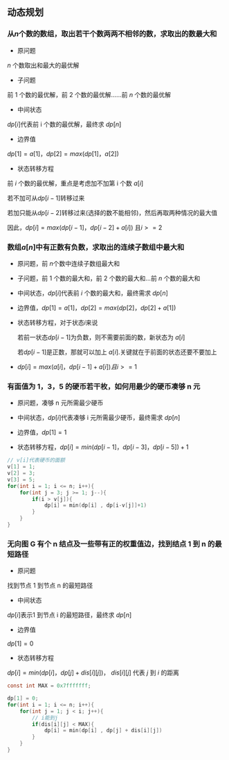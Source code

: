 <!--
 * @Description: 
 * @Version: 1.0
 * @Author: DaLao
 * @Email: dalao_li@163.com
 * @Date: 2021-10-06 13:11:32
 * @LastEditors: dalao
 * @LastEditTime: 2022-04-05 13:42:12
-->

## 动态规划


### 从$n$个数的数组，取出若干个数两两不相邻的数，求取出的数最大和


- 原问题

$n$ 个数取出和最大的最优解


- 子问题

前 $1$ 个数的最优解，前 $2$ 个数的最优解......前 $n$ 个数的最优解


- 中间状态

$dp[i]$代表前 i 个数的最优解，最终求 $dp[n]$


- 边界值

$dp[1] = a[1] ，dp[2] = max(dp[1]，a[2])$


- 状态转移方程

前 $i$ 个数的最优解，重点是考虑加不加第 i 个数 $a[i]$

若不加可从$dp[i-1]$转移过来

若加只能从$dp[i-2]$转移过来(选择的数不能相邻)，然后再取两种情况的最大值

因此，$dp[i] = max( dp[i-1]， dp[i-2]+a[i])$ 且$i>=2$



### 数组$a[n]$中有正数有负数，求取出的连续子数组中最大和


- 原问题，前 $n$个数中连续子数组最大和


- 子问题，前 $1$ 个数的最大和，前 $2$ 个数的最大和...前 $n$ 个数的最大和


- 中间状态，$dp[i]$代表前 $i$ 个数的最大和，最终需求 $dp[n]$


- 边界值，$dp[1] = a[1]，dp[2] = max(dp[2] ，dp[2]+a[1])$


- 状态转移方程，对于状态$i$来说

    若前一状态$dp[i-1]$为负数，则不需要前面的数，新状态为 $a[i]$

    若$dp[i-1]$是正数，那就可以加上 $a[i]$.关键就在于前面的状态还要不要加上


- $dp[i]=max( a[i]， dp[i-1]+a[i]) 且 i>=1$


### 有面值为 1，3，5 的硬币若干枚，如何用最少的硬币凑够 n 元

- 原问题，凑够 n 元所需最少硬币


- 中间状态，$dp[i]$代表凑够 i 元所需最少硬币，最终需求 $dp[n]$


- 边界值，$dp[1] = 1$


- 状态转移方程，$dp[i] = min(dp[i-1]，dp[i-3]，dp[i-5]) + 1$


```c
// v[i]代表硬币的面额
v[1] = 1;
v[2] = 3;
v[3] = 5;
for(int i = 1; i <= n; i++){
    for(int j = 3; j >= 1; j--){
        if(i > v[j]){
            dp[i] = min(dp[i] , dp[i-v[j]]+1)
        }
    }
}
```


### 无向图 G 有个 n 结点及一些带有正的权重值边，找到结点 1 到 n 的最短路径

- 原问题

找到节点 1 到节点 n 的最短路径


- 中间状态

$dp[i]$表示1 到节点 i 的最短路径，最终求 $dp[n]$


- 边界值

$dp[1] = 0$


- 状态转移方程

$dp[i] = min(dp[i]，dp[j]+dis[i][j])$， $dis[i][j]$ 代表 $j$ 到 $i$ 的距离

```c
const int MAX = 0x7fffffff;

dp[1] = 0;
for(int i = 1; i <= n; i++){
    for(int j = 1; j < i; j++){
        // i能到j
        if(dis[i][j] < MAX){
            dp[i] = min(dp[i] , dp[j] + dis[i][j])
        }
    }
}
```

